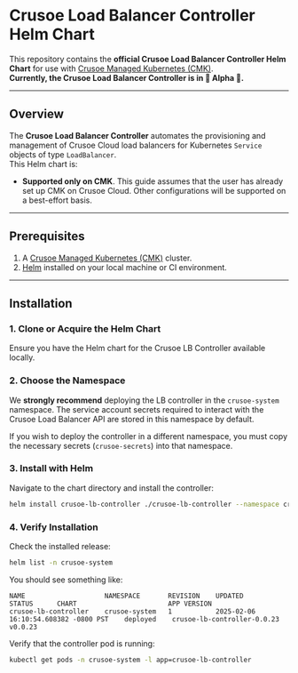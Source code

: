 # Crusoe Load Balancer Controller Helm Chart

This repository contains the **official Crusoe Load Balancer Controller Helm Chart** for use with [Crusoe Managed Kubernetes (CMK)](https://www.crusoecloud.com).  
**Currently, the Crusoe Load Balancer Controller is in :construction: Alpha :construction:.**

---

## Overview

The **Crusoe Load Balancer Controller** automates the provisioning and management of Crusoe Cloud load balancers for Kubernetes `Service` objects of type `LoadBalancer`.  
This Helm chart is:

- **Supported only on CMK**. This guide assumes that the user has already set up CMK on Crusoe Cloud. Other configurations will be supported on a best-effort basis.

---

## Prerequisites

1. A [Crusoe Managed Kubernetes (CMK)](https://www.crusoecloud.com) cluster.
2. [Helm](https://helm.sh/docs/intro/install/) installed on your local machine or CI environment.

---

## Installation

### 1. Clone or Acquire the Helm Chart
Ensure you have the Helm chart for the Crusoe LB Controller available locally.

### 2. Choose the Namespace
We **strongly recommend** deploying the LB controller in the `crusoe-system` namespace. The service account secrets required to interact with the Crusoe Load Balancer API are stored in this namespace by default.  

If you wish to deploy the controller in a different namespace, you must copy the necessary secrets (`crusoe-secrets`) into that namespace.

### 3. Install with Helm
Navigate to the chart directory and install the controller:

```bash
helm install crusoe-lb-controller ./crusoe-lb-controller --namespace crusoe-system
```

### 4. Verify Installation
Check the installed release:

```bash
helm list -n crusoe-system
```

You should see something like:

```
NAME                	NAMESPACE    	REVISION	UPDATED                             	STATUS  	CHART                      	APP VERSION
crusoe-lb-controller	crusoe-system	1       	2025-02-06 16:10:54.608382 -0800 PST	deployed	crusoe-lb-controller-0.0.23	v0.0.23
```

Verify that the controller pod is running:

```bash
kubectl get pods -n crusoe-system -l app=crusoe-lb-controller
```